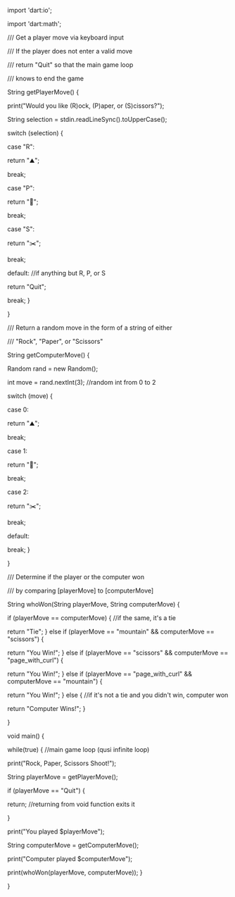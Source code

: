 import 'dart:io';

import 'dart:math';

/// Get a player move via keyboard input

/// If the player does not enter a valid move

/// return "Quit" so that the main game loop

/// knows to end the game

String getPlayerMove() {

print("Would you like (R)ock, (P)aper, or (S)cissors?");

String selection = stdin.readLineSync().toUpperCase();

switch (selection) {

case "R":

  return "⛰️";

  break;

case "P":

  return "📃";

  break;

case "S":

  return "✂️";

  break;

default:  //if anything but R, P, or S

  return "Quit";

  break;
}

}

/// Return a random move in the form of a string of either

/// "Rock", "Paper", or "Scissors"

String getComputerMove() {

Random rand = new Random();

int move = rand.nextInt(3); //random int from 0 to 2

switch (move) {

case 0:

  return "⛰️";

  break;

case 1:

  return "📃";

  break;

case 2:

  return "✂️";

  break;

default:

  break;
}

}

/// Determine if the player or the computer won

/// by comparing [playerMove] to [computerMove]

String whoWon(String playerMove, String computerMove) {

if (playerMove == computerMove) { //if the same, it's a tie

return "Tie";
} else if (playerMove == "mountain" && computerMove == "scissors") {

return "You Win!";
} else if (playerMove == "scissors" && computerMove == "page_with_curl") {

return "You Win!";
} else if (playerMove == "page_with_curl" && computerMove == "mountain") {

return "You Win!";
} else { //if it's not a tie and you didn't win, computer won

return "Computer Wins!";
}

}

void main() {

while(true) { //main game loop (qusi infinite loop)

print("Rock, Paper, Scissors Shoot!");

String playerMove = getPlayerMove();



if (playerMove == "Quit") {

  return;  //returning from void function exits it

}



print("You played $playerMove");

String computerMove = getComputerMove();

print("Computer played $computerMove");

print(whoWon(playerMove, computerMove));
}

}
